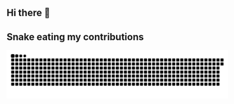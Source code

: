 ## Hi there 👋

## Snake eating my contributions
![Snake animation](https://raw.githubusercontent.com/FRANCISCODANIEL03/FRANCISCODANIEL03/output/github-contribution-grid-snake-dark.svg)

<!--
**FRANCISCODANIEL03/FRANCISCODANIEL03** is a ✨ _special_ ✨ repository because its `README.md` (this file) appears on your GitHub profile.

Here are some ideas to get you started:

- 🔭 I’m currently working on ...
- 🌱 I’m currently learning ...
- 👯 I’m looking to collaborate on ...
- 🤔 I’m looking for help with ...
- 💬 Ask me about ...
- 📫 How to reach me: ...
- 😄 Pronouns: ...
- ⚡ Fun fact: ...
-->
